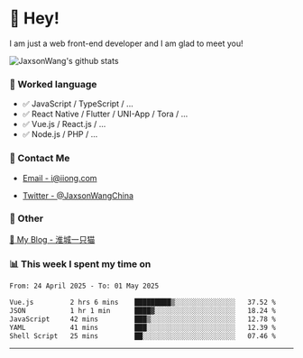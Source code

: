# 👋 Hey!

I am just a web front-end developer and I am glad to meet you!

![JaxsonWang's github stats](https://github-readme-stats.vercel.app/api?username=JaxsonWang&&show_icons=true&&title_color=1abc9c&&icon_color=1abc9c)


### 📝 Worked language

- ✅ JavaScript / TypeScript / ...
- ✅ React Native / Flutter / UNI-App / Tora / ...
- ✅ Vue.js / React.js / ...
- ✅ Node.js / PHP / ...

### 📮 Contact Me

- [Email - i@iiong.com](mailto:i@iiong.com)

- [Twitter - @JaxsonWangChina](https://twitter.com/JaxsonWangChina)

### 🤪 Other

[📌 My Blog - 淮城一只猫](https://iiong.com)

### 📊 This week I spent my time on

<!--START_SECTION:waka-->

```txt
From: 24 April 2025 - To: 01 May 2025

Vue.js         2 hrs 6 mins    █████████▒░░░░░░░░░░░░░░░   37.52 %
JSON           1 hr 1 min      ████▓░░░░░░░░░░░░░░░░░░░░   18.24 %
JavaScript     42 mins         ███▒░░░░░░░░░░░░░░░░░░░░░   12.78 %
YAML           41 mins         ███░░░░░░░░░░░░░░░░░░░░░░   12.39 %
Shell Script   25 mins         ██░░░░░░░░░░░░░░░░░░░░░░░   07.46 %
```

<!--END_SECTION:waka-->

---
